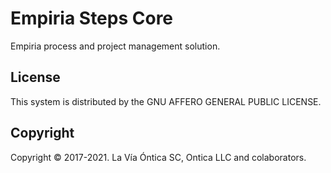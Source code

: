 ﻿# Empiria Steps Core

Empiria process and project management solution.

## License

This system is distributed by the GNU AFFERO GENERAL PUBLIC LICENSE.

## Copyright

Copyright © 2017-2021. La Vía Óntica SC, Ontica LLC and colaborators.
